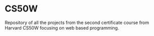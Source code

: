 # CS50W
Repository of all the projects from the second certificate course from Harvard CS50W focusing on web based programming.
